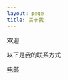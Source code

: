 ```yaml
---
layout: page
title: 关于我
---
```


<p class="message">
  欢迎
</p>






以下是我的联系方式



[电邮](mailto:yiteng.wang@outlook.com)
